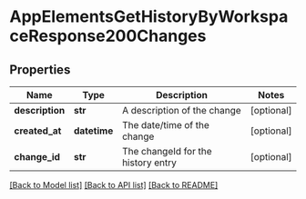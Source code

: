 # AppElementsGetHistoryByWorkspaceResponse200Changes

## Properties
Name | Type | Description | Notes
------------ | ------------- | ------------- | -------------
**description** | **str** | A description of the change | [optional] 
**created_at** | **datetime** | The date/time of the change | [optional] 
**change_id** | **str** | The changeId for the history entry | [optional] 

[[Back to Model list]](../README.md#documentation-for-models) [[Back to API list]](../README.md#documentation-for-api-endpoints) [[Back to README]](../README.md)


